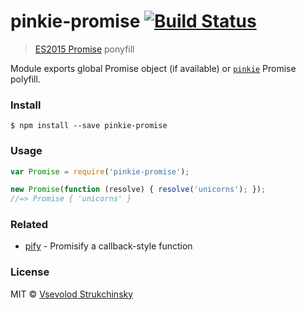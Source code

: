 # pinkie-promise [![Build Status](https://travis-ci.org/floatdrop/pinkie-promise.svg?branch=master)](https://travis-ci.org/floatdrop/pinkie-promise)

> [ES2015 Promise](https://people.mozilla.org/~jorendorff/es6-draft.html#sec-promise-objects) ponyfill

Module exports global Promise object (if available) or [`pinkie`](http://github.com/floatdrop/pinkie) Promise polyfill.

###  Install

```
$ npm install --save pinkie-promise
```

###  Usage

```js
var Promise = require('pinkie-promise');

new Promise(function (resolve) { resolve('unicorns'); });
//=> Promise { 'unicorns' }
```

###  Related

- [pify](https://github.com/sindresorhus/pify) - Promisify a callback-style function

###  License

MIT © [Vsevolod Strukchinsky](http://github.com/floatdrop)
